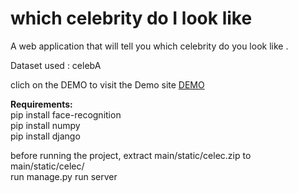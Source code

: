 

# which celebrity do I look like

A web application that will tell you which celebrity do you look like .

Dataset used : celebA

clich on the DEMO to visit the Demo site <a href="https://whichcelebritydoilooklike.pythonanywhere.com/" target="_blank_"> DEMO</a>

<b>Requirements:</b><br>
pip install face-recognition <br>
pip install numpy<br>
pip install django<br>

before running the project, extract main/static/celec.zip to main/static/celec/<br>
run manage.py run server 
